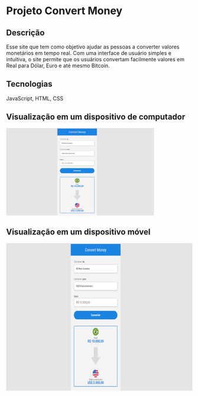 # Projeto Convert Money

## Descrição
Esse site que tem como objetivo ajudar as pessoas a converter valores monetários em tempo real. Com uma interface de usuário simples e intuitiva, o site permite que os usuários convertam facilmente valores em Real para Dólar, Euro e até mesmo Bitcoin.
## Tecnologias
JavaScript, HTML, CSS
## Visualização em um dispositivo de computador
<img src="https://github.com/jpcardoso03/Projeto-convert-money/blob/master/images/converty.jpeg?raw=true" width="400px">

## Visualização em um dispositivo móvel
<img src="https://github.com/jpcardoso03/Projeto-convert-money/blob/master/images/converty.jpeg?raw=true" height="400px">
